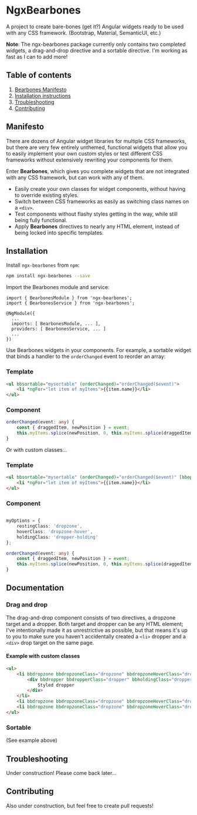 # NgxBearbones

A project to create bare-bones (get it?) Angular widgets ready to be used with any CSS framework. (Bootstrap, Material, SemanticUI, etc.)

**Note**: The ngx-bearbones package currently only contains two completed widgets, a drag-and-drop directive and a sortable directive. I'm working as fast as I can to add more!

## Table of contents
1. [Bearbones Manifesto](#manifesto)
2. [Installation instructions](#installation-instructions)
3. [Troubleshooting](#troubleshooting)
4. [Contributing](#contribution)

## Manifesto

There are dozens of Angular widget libraries for multiple CSS frameworks, but there are very few entirely unthemed, functional widgets that allow you to easily implement your own custom styles or test different CSS frameworks without extensively rewriting your components for them.

Enter **Bearbones**, which gives you complete widgets that are not integrated with any CSS framework, but can work with any of them.

* Easily create your own classes for widget components, without having to override existing styles.
* Switch between CSS frameworks as easily as switching class names on a `<div>`.
* Test components without flashy styles getting in the way, while still being fully functional.
* Apply **Bearbones** directives to nearly any HTML element, instead of being locked into specific templates.

## Installation

Install `ngx-bearbones` from `npm`:
```bash
npm install ngx-bearbones --save
```

Import the Bearbones module and service:
```
import { BearbonesModule } from 'ngx-bearbones';
import { BearbonesService } from 'ngx-bearbones';

@NgModule({
  ...
  imports: [ BearbonesModule, ... ],
  providers: [ BearbonesService, ... ]
  ...
})
```

Use Bearbones widgets in your components. For example, a sortable widget that binds a handler to the `orderChanged` event to reorder an array:

### Template

```HTML
<ul bbsortable="mysortable" (orderChanged)="orderChanged($event)">
    <li *ngFor="let item of myItems">{{item.name}}</li>
</ul>
```

### Component

```typescript
orderChanged(event: any) {
    const { draggedItem, newPosition } = event;
    this.myItems.splice(newPosition, 0, this.myItems.splice(draggedItem, 1)[0]);
}
```

Or with custom classes...

### Template
```HTML
<ul bbsortable="mysortable" (orderChanged)="orderChanged($event)" [bboptions]="myOptions">
    <li *ngFor="let item of myItems">{{item.name}}</li>
</ul>
```

### Component

```typescript

myOptions = {
    restingClass: 'dropzone',
    hoverClass: 'dropzone-hover',
    holdingClass: 'dropper-holding'
};

orderChanged(event: any) {
    const { draggedItem, newPosition } = event;
    this.myItems.splice(newPosition, 0, this.myItems.splice(draggedItem, 1)[0]);
}
```

## Documentation

### Drag and drop

The drag-and-drop component consists of two directives, a dropzone target and a dropper. Both target and dropper can be any HTML element; I've intentionally made it as unrestrictive as possible, but that means it's up to you to make sure you haven't accidentally created a `<li>` dropper and a `<div>` drop target on the same page.

#### Example with custom classes

```HTML
<ul>
    <li bbdropzone bbdropzoneClass="dropzone" bbdropzoneHoverClass="dropzone-hover">
        <div bbdropper bbdropperClass="dropper" bbholdingClass="dropper-holding">
            Styled dropper
        </div>
    </li>
    <li bbdropzone bbdropzoneClass="dropzone" bbdropzoneHoverClass="dropzone-hover"></li>
    <li bbdropzone bbdropzoneClass="dropzone" bbdropzoneHoverClass="dropzone-hover"></li>
</ul>
```

### Sortable

(See example above)

## Troubleshooting

Under construction! Please come back later...

## Contributing

Also under construction, but feel free to create pull requests!
